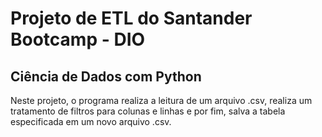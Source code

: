 # Projeto de ETL do Santander Bootcamp - DIO
## Ciência de Dados com Python

Neste projeto, o programa realiza a leitura de um arquivo .csv, realiza um tratamento de filtros para colunas e linhas e por fim, salva a tabela especificada em um novo arquivo .csv.
